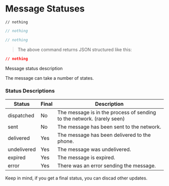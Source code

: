 # Message Statuses

```shell
// nothing
```

```php
// nothing
```

```javascript
// nothing
```

> The above command returns JSON structured like this:

```json
// nothing
```

Message status description 

The message can take a number of states.

### Status Descriptions

Status | Final | Description
--------- | ------- | -----------
dispatched | No | The message is in the process of sending to the network. (rarely seen)
sent | No | The message has been sent to the network.
delivered | Yes | The message has been delivered to the phone.
undelivered | Yes | The message was undelivered.
expired | Yes | The message is expired. 
error | Yes | There was an error sending the message.

<aside class="notice">
Keep in mind, if you get a final status, you can discad other updates.  
</aside>  


